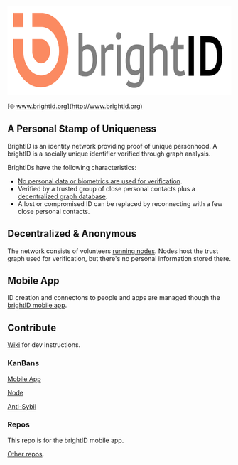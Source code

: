 <img height="200px" src="images/brightid%20final-01.svg"/>

[🌐 www.brightid.org](http://www.brightid.org)

## A Personal Stamp of Uniqueness

BrightID is an identity network providing proof of unique personhood. A brightID is a socially unique identifier verified through graph analysis.

BrightIDs have the following characteristics:
* [No personal data or biometrics are used for verification](https://www.brightid.org/faq).
* Verified by a trusted group of close personal contacts plus a [decentralized graph database](#decentralized-and-owner-free).
* A lost or compromised ID can be replaced by reconnecting with a few close personal contacts.

## Decentralized & Anonymous

The network consists of volunteers [running nodes](https://github.com/BrightID/BrightID-Node). Nodes host the trust graph used for verification, but there's no personal information stored there.

## Mobile App

ID creation and connectons to people and apps are managed though the [brightID mobile app](https://github.com/BrightID/BrightID/wiki/BrightID---Full-Mobile-Spec).

## Contribute

[Wiki](https://github.com/BrightID/BrightID/wiki) for dev instructions.

### KanBans
[Mobile App](https://github.com/BrightID/BrightID/projects/4)

[Node](https://github.com/BrightID/BrightID-Node/projects/2)

[Anti-Sybil](https://github.com/BrightID/BrightID-Node/projects/3)

### Repos
This repo is for the brightID mobile app.

[Other repos](https://github.com/BrightID).

